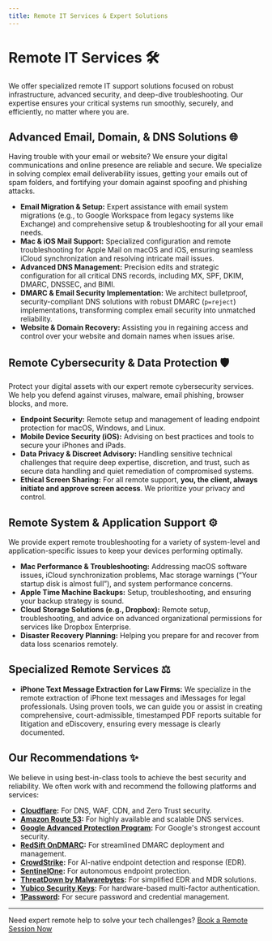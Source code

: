 ```yaml
---
title: Remote IT Services & Expert Solutions
---
```


<script type="application/ld+json">
{
  "@context": "https://schema.org",
  "@type": "ItemList",
  "name": "Remote IT Services Offered",
  "itemListElement": [
    {
      "@type": "ListItem",
      "position": 1,
      "item": {
        "@type": "Service",
        "name": "Email Migration & Setup",
        "description": "Expert assistance with email system migrations (e.g., to Google Workspace) and comprehensive setup & troubleshooting.",
        "provider": { "@type": "Organization", "name": "Remote IT Help" }
      }
    },
    {
      "@type": "ListItem",
      "position": 2,
      "item": {
        "@type": "Service",
        "name": "Mac & iOS Mail Support",
        "description": "Specialized configuration and remote troubleshooting for Apple Mail on macOS and iOS.",
        "provider": { "@type": "Organization", "name": "Remote IT Help" }
      }
    },
    {
      "@type": "ListItem",
      "position": 3,
      "item": {
        "@type": "Service",
        "name": "Advanced DNS Management",
        "description": "Precision edits and strategic configuration for MX, SPF, DKIM, DMARC, DNSSEC, and BIMI records.",
        "provider": { "@type": "Organization", "name": "Remote IT Help" }
      }
    },
    {
      "@type": "ListItem",
      "position": 4,
      "item": {
        "@type": "Service",
        "name": "DMARC & Email Security Implementation",
        "description": "Architecting bulletproof, security-compliant DNS solutions with robust DMARC (p=reject) implementations.",
        "provider": { "@type": "Organization", "name": "Remote IT Help" }
      }
    },
    {
      "@type": "ListItem",
      "position": 5,
      "item": {
        "@type": "Service",
        "name": "Website & Domain Recovery",
        "description": "Assisting you in regaining access and control over your website and domain names.",
        "provider": { "@type": "Organization", "name": "Remote IT Help" }
      }
    },
    {
      "@type": "ListItem",
      "position": 6,
      "item": {
        "@type": "Service",
        "name": "Endpoint Security",
        "description": "Remote setup and management of leading endpoint protection for macOS, Windows, and Linux.",
        "provider": { "@type": "Organization", "name": "Remote IT Help" }
      }
    },
    {
      "@type": "ListItem",
      "position": 7,
      "item": {
        "@type": "Service",
        "name": "Mobile Device Security (iOS)",
        "description": "Advising on best practices and tools to secure your iPhones and iPads.",
        "provider": { "@type": "Organization", "name": "Remote IT Help" }
      }
    },
    {
      "@type": "ListItem",
      "position": 8,
      "item": {
        "@type": "Service",
        "name": "Data Privacy & Discreet Advisory",
        "description": "Handling sensitive technical challenges requiring expertise, discretion, and trust.",
        "provider": { "@type": "Organization", "name": "Remote IT Help" }
      }
    },
     {
      "@type": "ListItem",
      "position": 9,
      "item": {
        "@type": "Service",
        "name": "Mac Performance & Troubleshooting",
        "description": "Addressing macOS software issues, iCloud problems, storage warnings, and performance concerns.",
        "provider": { "@type": "Organization", "name": "Remote IT Help" }
      }
    },
    {
      "@type": "ListItem",
      "position": 10,
      "item": {
        "@type": "Service",
        "name": "Apple Time Machine Backups",
        "description": "Setup, troubleshooting, and ensuring your backup strategy is sound.",
        "provider": { "@type": "Organization", "name": "Remote IT Help" }
      }
    },
    {
      "@type": "ListItem",
      "position": 11,
      "item": {
        "@type": "Service",
        "name": "Cloud Storage Solutions",
        "description": "Remote setup, troubleshooting, and advice on services like Dropbox.",
        "provider": { "@type": "Organization", "name": "Remote IT Help" }
      }
    },
    {
      "@type": "ListItem",
      "position": 12,
      "item": {
        "@type": "Service",
        "name": "Disaster Recovery Planning",
        "description": "Helping you prepare for and recover from data loss scenarios remotely.",
        "provider": { "@type": "Organization", "name": "Remote IT Help" }
      }
    },
    {
      "@type": "ListItem",
      "position": 13,
      "item": {
        "@type": "Service",
        "name": "iPhone Text Message Extraction for Law Firms",
        "description": "Remote extraction of iPhone text messages for legal professionals, creating court-admissible reports.",
        "provider": { "@type": "Organization", "name": "Remote IT Help" }
      }
    }
  ]
}
</script>

# Remote IT Services 🛠️

We offer specialized remote IT support solutions focused on robust infrastructure, advanced security, and deep-dive troubleshooting. Our expertise ensures your critical systems run smoothly, securely, and efficiently, no matter where you are.

## Advanced Email, Domain, & DNS Solutions 🌐

Having trouble with your email or website? We ensure your digital communications and online presence are reliable and secure. We specialize in solving complex email deliverability issues, getting your emails out of spam folders, and fortifying your domain against spoofing and phishing attacks.

* **Email Migration & Setup:** Expert assistance with email system migrations (e.g., to Google Workspace from legacy systems like Exchange) and comprehensive setup & troubleshooting for all your email needs.
* **Mac & iOS Mail Support:** Specialized configuration and remote troubleshooting for Apple Mail on macOS and iOS, ensuring seamless iCloud synchronization and resolving intricate mail issues.
* **Advanced DNS Management:** Precision edits and strategic configuration for all critical DNS records, including MX, SPF, DKIM, DMARC, DNSSEC, and BIMI.
* **DMARC & Email Security Implementation:** We architect bulletproof, security-compliant DNS solutions with robust DMARC (`p=reject`) implementations, transforming complex email security into unmatched reliability.
* **Website & Domain Recovery:** Assisting you in regaining access and control over your website and domain names when issues arise.

## Remote Cybersecurity & Data Protection 🛡️

Protect your digital assets with our expert remote cybersecurity services. We help you defend against viruses, malware, email phishing, browser blocks, and more.

* **Endpoint Security:** Remote setup and management of leading endpoint protection for macOS, Windows, and Linux.
* **Mobile Device Security (iOS):** Advising on best practices and tools to secure your iPhones and iPads.
* **Data Privacy & Discreet Advisory:** Handling sensitive technical challenges that require deep expertise, discretion, and trust, such as secure data handling and quiet remediation of compromised systems.
* **Ethical Screen Sharing:** For all remote support, **you, the client, always initiate and approve screen access**. We prioritize your privacy and control.

## Remote System & Application Support ⚙️

We provide expert remote troubleshooting for a variety of system-level and application-specific issues to keep your devices performing optimally.

* **Mac Performance & Troubleshooting:** Addressing macOS software issues, iCloud synchronization problems, Mac storage warnings (“Your startup disk is almost full”), and system performance concerns.
* **Apple Time Machine Backups:** Setup, troubleshooting, and ensuring your backup strategy is sound.
* **Cloud Storage Solutions (e.g., Dropbox):** Remote setup, troubleshooting, and advice on advanced organizational permissions for services like Dropbox Enterprise.
* **Disaster Recovery Planning:** Helping you prepare for and recover from data loss scenarios remotely.

## Specialized Remote Services ⚖️

* **iPhone Text Message Extraction for Law Firms:** We specialize in the remote extraction of iPhone text messages and iMessages for legal professionals. Using proven tools, we can guide you or assist in creating comprehensive, court-admissible, timestamped PDF reports suitable for litigation and eDiscovery, ensuring every message is clearly documented.

## Our Recommendations ✨

We believe in using best-in-class tools to achieve the best security and reliability. We often work with and recommend the following platforms and services:

* **[Cloudflare](https://www.cloudflare.com/):** For DNS, WAF, CDN, and Zero Trust security.
* **[Amazon Route 53](https://aws.amazon.com/route53/):** For highly available and scalable DNS services.
* **[Google Advanced Protection Program](https://landing.google.com/advancedprotection/):** For Google's strongest account security.
* **[RedSift OnDMARC](https://redsift.com/pulse-platform/ondmarc):** For streamlined DMARC deployment and management.
* **[CrowdStrike](https://www.crowdstrike.com/en-us/):** For AI-native endpoint detection and response (EDR).
* **[SentinelOne](https://www.sentinelone.com/):** For autonomous endpoint protection.
* **[ThreatDown by Malwarebytes](https://www.threatdown.com/):** For simplified EDR and MDR solutions.
* **[Yubico Security Keys](https://www.yubico.com/):** For hardware-based multi-factor authentication.
* **[1Password](https://1password.com/):** For secure password and credential management.

---
Need expert remote help to solve your tech challenges?
[Book a Remote Session Now](https://schedule.it-help.tech/)
